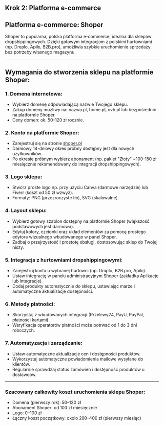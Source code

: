 ## Krok 2: Platforma e-commerce

## Platforma e-commerce: Shoper

Shoper to popularna, polska platforma e-commerce, idealna dla sklepów dropshippingowych. Dzięki gotowym integracjom z polskimi hurtowniami (np. Droplo, Apilo, B2B.pro), umożliwia szybkie uruchomienie sprzedaży bez potrzeby własnego magazynu.

---

## Wymagania do stworzenia sklepu na platformie Shoper:

### 1. Domena internetowa:
- Wybierz domenę odpowiadającą nazwie Twojego sklepu.
- Zakup domeny możliwy na: nazwa.pl, home.pl, ovh.pl lub bezpośrednio na platformie Shoper.
- Ceny domen: ok. 50-120 zł rocznie.

### 2. Konto na platformie Shoper:
- Zarejestruj się na stronie [shoper.pl](https://www.shoper.pl)
- Darmowy 14-dniowy okres próbny dostępny jest dla nowych użytkowników.
- Po okresie próbnym wybierz abonament (np. pakiet "Złoty" ~100-150 zł miesięcznie rekomendowany do integracji dropshippingowych).

### 3. Logo sklepu:
- Stwórz proste logo np. przy użyciu Canva (darmowe narzędzie) lub Fiverr (koszt od 50 zł wzwyż).
- Formaty: PNG (przezroczyste tło), SVG (skalowalne).

### 4. Layout sklepu:
- Wybierz gotowy szablon dostępny na platformie Shoper (większość podstawowych jest darmowa).
- Edytuj kolory, czcionki oraz układ elementów za pomocą prostego edytora wizualnego wbudowanego w panel Shoper.
- Zadbaj o przejrzystość i prostotę obsługi, dostosowując sklep do Twojej niszy.

### 5. Integracja z hurtowniami dropshippingowymi:
- Zarejestruj konto u wybranej hurtowni (np. Droplo, B2B.pro, Apilo).
- Ustaw integrację w panelu administracyjnym Shoper (zakładka Aplikacje lub Integracje).
- Dodaj produkty automatycznie do sklepu, ustawiając marże i automatyczne aktualizacje dostępności.

### 6. Metody płatności:
- Skorzystaj z wbudowanych integracji (Przelewy24, PayU, PayPal, płatności kartami).
- Weryfikacja operatorów płatności może potrwać od 1 do 3 dni roboczych.

### 7. Automatyzacja i zarządzanie:
- Ustaw automatyczne aktualizacje cen i dostępności produktów.
- Wykorzystaj automatyczne powiadomienia mailowe wysyłane do klientów.
- Regularnie sprawdzaj status zamówień i dostępność produktów u dostawców.

---

### Szacowany całkowity koszt uruchomienia sklepu Shoper:
- Domena (pierwszy rok): 50–120 zł
- Abonament Shoper: od 100 zł miesięcznie
- Logo: 0–100 zł
- Łączny koszt początkowy: około 200–400 zł (pierwszy miesiąc)